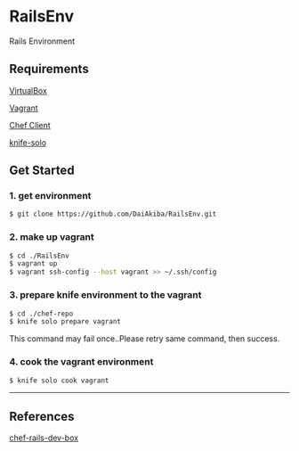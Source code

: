 RailsEnv
========

Rails Environment

## Requirements

[VirtualBox](https://www.virtualbox.org/wiki/Downloads)

[Vagrant](http://www.vagrantup.com/downloads.html)

[Chef Client](http://www.getchef.com/chef/install/)

[knife-solo](https://github.com/matschaffer/knife-solo)

## Get Started

### 1. get environment

``` bash
$ git clone https://github.com/DaiAkiba/RailsEnv.git
```

### 2. make up vagrant

``` bash
$ cd ./RailsEnv
$ vagrant up
$ vagrant ssh-config --host vagrant >> ~/.ssh/config
```

### 3. prepare knife environment to the vagrant

``` bash
$ cd ./chef-repo
$ knife solo prepare vagrant
```

This command may fail once..Please retry same command, then success.

### 4. cook the vagrant environment

``` bash
$ knife solo cook vagrant
```

---

## References

[chef-rails-dev-box](https://github.com/banyan/chef-rails-dev-box)
